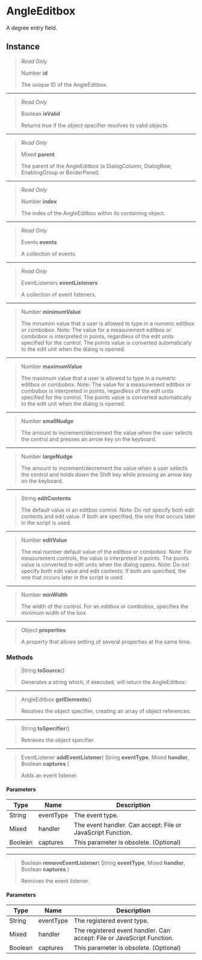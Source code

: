 # AngleEditbox
A degree entry field.

## Instance
> *Read Only* 
> 
> Number **id** 
>
> The unique ID of the AngleEditbox.
*** 
> *Read Only* 
> 
> Boolean **isValid** 
>
> Returns true if the object specifier resolves to valid objects.
*** 
> *Read Only* 
> 
> Mixed **parent** 
>
> The parent of the AngleEditbox (a DialogColumn, DialogRow, EnablingGroup or BorderPanel).
*** 
> *Read Only* 
> 
> Number **index** 
>
> The index of the AngleEditbox within its containing object.
*** 
> *Read Only* 
> 
> Events **events** 
>
> A collection of events.
*** 
> *Read Only* 
> 
> EventListeners **eventListeners** 
>
> A collection of event listeners.
*** 
> Number **minimumValue** 
>
> The minumim value that a user is allowed to type in a numeric editbox or combobox. Note: The value for a measurement editbox or combobox is interpreted in points, regardless of the edit units specified for the control. The points value is converted automatically to the edit unit when the dialog is opened.
*** 
> Number **maximumValue** 
>
> The maximum value that a user is allowed to type in a numeric editbox or combobox. Note: The value for a measurement editbox or combobox is interpreted in points, regardless of the edit units specified for the control. The points value is converted automatically to the edit unit when the dialog is opened.
*** 
> Number **smallNudge** 
>
> The amount to increment/decrement the value when the user selects the control and presses an arrow key on the keyboard.
*** 
> Number **largeNudge** 
>
> The amount to increment/decrement the value when a user selects the control and holds down the Shift key while pressing an arrow key on the keyboard.
*** 
> String **editContents** 
>
> The default value in an editbox control. Note: Do not specify both edit contents and edit value. If both are specified, the one that occurs later in the script is used.
*** 
> Number **editValue** 
>
> The real number default value of the editbox or combobox. Note: For measurement controls, the value is interpreted in points. The points value is converted to edit units when the dialog opens. Note: Do not specify both edit value and edit contents. If both are specified, the one that occurs later in the script is used.
*** 
> Number **minWidth** 
>
> The width of the control. For an editbox or combobox, specifies the minimum width of the box.
*** 
> Object **properties** 
>
> A property that allows setting of several properties at the same time.

### Methods
> String **toSource**()
> 
> Generates a string which, if executed, will return the AngleEditbox.
*** 
> AngleEditbox **getElements**()
> 
> Resolves the object specifier, creating an array of object references.
*** 
> String **toSpecifier**()
> 
> Retrieves the object specifier.
*** 
> EventListener **addEventListener**( String **eventType**, Mixed **handler**, Boolean **captures** )
> 
> Adds an event listener.
#### Parameters
| Type | Name | Description |
|---|---|---|
| String | eventType | The event type. |
| Mixed | handler | The event handler. Can accept: File or JavaScript Function. |
| Boolean | captures | This parameter is obsolete. (Optional) |

*** 
> Boolean **removeEventListener**( String **eventType**, Mixed **handler**, Boolean **captures** )
> 
> Removes the event listener.
#### Parameters
| Type | Name | Description |
|---|---|---|
| String | eventType | The registered event type. |
| Mixed | handler | The registered event handler. Can accept: File or JavaScript Function. |
| Boolean | captures | This parameter is obsolete. (Optional) |



